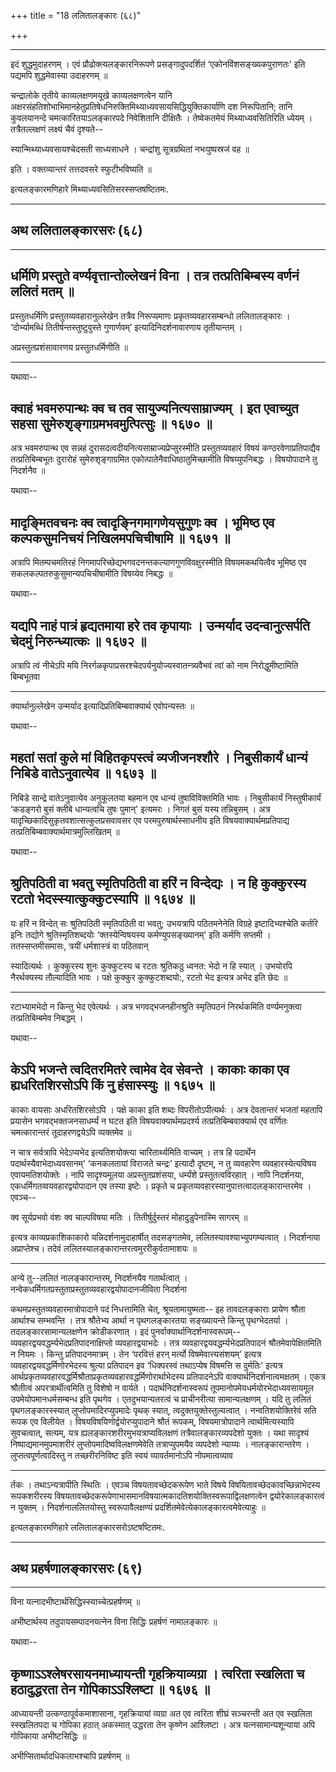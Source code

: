 +++
title = "18 ललितालङ्कारः (६८)"

+++



_________


इदं शुद्धमुदाहरणम् । एवं प्रौढोक्त्यलङ्कारनिरूपणे प्रसङ्गादुपदर्शितं
‘एकोनविंशसङ्ख्यकपुराणतः' इति पद्यमपि शुद्धमेवास्या उदाहरणम् ॥

चन्द्रालोके तृतीये काव्यलक्षणमयूखे काव्यलक्षणत्वेन यानि
अक्षरसंहतिशोभाभिमानहेतुप्रतिषेधनिरुक्तिमिथ्याध्यवसायसिद्धियुक्तिकार्याणि
दश निरूपितानि; तानि कुवलयानन्दे चमत्कारितयाऽलङ्कारपदे निवेशितानि
दीक्षितैः । तेष्वेकतमेयं मिथ्याध्यवसितिरिति ध्येयम् । तत्रैतल्लक्षणं
लक्ष्यं चैवं दृश्यते--

स्यान्मिथ्याध्यवसायश्चेदसती साध्यसाधने ।
चन्द्रांशु सूत्रग्रथितां नभःपुष्पस्रजं वह ॥

इति । वक्तव्यान्तरं तत्तदवसरे स्फुटीभविष्यति ॥

इत्यलङ्कारमणिहारे मिथ्याध्यवसितिसरस्सप्तषष्टितमः.


_________




## अथ ललितालङ्कारसरः (६८)


_________






## धर्मिणि प्रस्तुते वर्ण्यवृत्तान्तोल्लेखनं विना । तत्र तत्प्रतिबिम्बस्य वर्णनं ललितं मतम् ॥

प्रस्तुतधर्मिणि प्रस्तुतव्यवहारानुल्लेखेन तत्रैव निरूप्यमाणः
प्रकृतव्यवहारसम्बन्धो ललितालङ्कारः । ‘दोर्भ्यामब्धिं
तितीर्षन्तस्तुष्टुवुस्ते गुणार्णवम्’ इत्यादिनिदर्शनावारणाय तृतीयान्तम् ।

अप्रस्तुतप्रशंसावारणय प्रस्तुतधर्मिणीति ॥


_________


यथावा--



## क्वाहं भवमरुपान्थः क्व च तव सायुज्यनित्यसाम्राज्यम् । इत एवाच्युत सहसा सुमेरुशृङ्गाग्रमभवमुत्पित्सुः ॥ १६७० ॥

अत्र भवमरुपान्थ एव सन्नहं दुरासदत्वदीयनित्यसाम्राज्यप्रेप्सुरस्मीति
प्रस्तुतव्यवहारं विषयं कण्ठरवेणाप्रतिपाद्यैव तत्प्रतिबिम्बभूतः दुरारोहं
सुमेरुशृङ्गाग्रमित एकोत्पातेनैवाधिष्ठातुमिच्छामीति विषय्युपनिबद्धः ।
विषयोपादाने तु निदर्शनैव ॥

यथावा--



## मादृङ्मितवचनः क्व त्वादृङ्निगमागणेयसुगुणः क्व । भूमिष्ठ एव कल्पकसुमनिचयं निखिलमपचिचीषामि ॥ १६७१ ॥

अत्रापि मितम्पचमतिरहं निगमापरिच्छेद्यभगवदनन्तकल्याणगुणविवक्षुरस्मीति
विषयमकथयित्वैव भूमिष्ठ एव सकलकल्पतरुकुसुमान्यपचिचीषामीति विषय्येव
निबद्धः ॥

यथावा--



## यद्यपि नाहं पात्रं हृद्यतमाया हरे तव कृपायाः । उन्मर्याद उदन्वानुत्सर्पति चेदमुं निरुन्ध्यात्कः ॥ १६७२ ॥

अत्रापि त्वं नीचेऽपि मयि
निरर्गळकृपाप्रसरश्चेदपर्यनुयोज्यस्वातन्त्र्यवैभवं त्वां को नाम
निरोद्धुमीष्टामिति बिम्बभूतवा


_________


क्यार्थानुल्लेखेन उन्मर्याद इत्यादिप्रतिबिम्बवाक्यार्थ एवोपन्यस्तः ॥

यथावा--



## महतां सतां कुले मां विहितकृपस्त्वं व्यजीजनश्शौरे । निबुसीकार्यं धान्यं निबिडे वातेऽनुवात्येव ॥ १६७३ ॥

निबिडे सान्द्रे वातेऽनुवात्येव अनुकूलतया बहमान एव धान्यं
तुषाविविक्तमिति भावः । निबुसीकार्यं निस्तुषीकार्यं ‘कडङ्गरो बुसं क्लीबे
धान्यत्वचि तुषः पुमान्' इत्यमरः । निगतं बुसं यस्य तन्निबुसम् । अत्र
यादृच्छिकादिसुकृतवशात्सत्कुलप्रसवावसर एव परमपुरुषार्थस्साधनीय इति
विषयवाक्यार्थमप्रतिपाद्य तत्प्रतिबिम्बवाक्यार्थमात्रमुल्लिखितम् ॥

यथावा--



## श्रुतिपठिती वा भवतु स्मृतिपठिती वा हरिं न विन्देद्यः । न हि कुक्कुरस्य रटतो भेदस्स्यात्कुक्कुटस्यापि ॥ १६७४ ॥

यः हरिं न विन्देत् सः श्रुतिपठिती स्मृतिपठिती वा भवतु; उभयत्रापि
पठितमनेनेति विग्रहे इष्टादिभ्यश्चेति कर्तरि इनिः तद्योगे
श्रुतिस्मृतिशब्दयोः ‘क्तस्येन्विषयस्य कर्मण्युपसङ्ख्यानम्' इति कर्मणि
सप्तमी । ततस्सप्तमीसमासः, त्रयीं धर्मशास्त्रं वा पठितवान्

स्यादित्यर्थः । कुक्कुरस्य शुनः कुक्कुटस्य च रटतः श्रुतिकठु ध्वनत: भेदो
न हि स्यात् । उभयोरपि नैरर्थक्यस्य तौल्यादिति भावः । पक्षे कुक्कुर
कुक्कुटशब्दयो:, रटतो भेद इत्यत्र अभेद इति छेदः ॥


_________


रटाभ्यामभेदो न किन्तु भेद एवेत्यर्थः । अत्र भगवद्भजनहीनश्रुति स्मृतिपठनं
निरर्थकमिति वर्ण्यमनुक्त्वा तत्प्रतिबिम्बमेव निबद्धम् ।

यथावा--



## केऽपि भजन्ते त्वदितरमितरे त्वामेव देव सेवन्ते । काकाः काका एव ह्यधरितशिरसोऽपि किं नु हंसास्स्युः ॥ १६७५ ॥

काकाः वायसाः अधरितशिरसोऽपि । पक्षे काका इति शब्दः विपरीतोऽपीत्यर्थः ।
अत्र देवतान्तरं भजतां महतापि प्रयासेन भगवद्भक्तजनसाधर्म्यं न घटत इति
विषयवाक्यार्थमप्रदर्श्य तत्प्रतिबिम्बवाक्यार्थ एव वर्णितः चमत्कारान्तरं
तूदाहरणद्वयेऽपि व्यक्तमेव ॥

न चात्र सर्वत्रापि भेदेऽप्यभेद इत्यतिशयोक्त्या चारितार्थ्यमिति वाच्यम्
। तत्र हि पदार्थेन पदार्थस्यैवाभेदाध्यवसानम्' ‘कनकलतायां विराजते
चन्द्रः’ इत्यादौ दृष्टम्, न तु व्यवहारेण व्यवहारस्येत्यविषय
एवायमतिशयोक्तेः । नापि सादृश्यमूलया अप्रस्तुतप्रशंसया, धर्म्यंशे
प्रस्तुतत्वविरहात् । नापि निदर्शनया, एकधर्मिगतव्वयवहारद्वयोपादान एव
तस्या इष्टेः । प्रकृते च प्रकृतव्यवहारस्यानुपात्तत्वादलङ्कारान्तरमेव ।
एवञ्च--

क्व सूर्यप्रभवो वंशः क्व चाल्पविषया मतिः ।
तितीर्षुर्दुस्तरं मोहादुडुपेनास्मि सागरम् ॥

इत्यत्र काव्यप्रकाशिकाकारो यन्निदर्शनामुदाहार्षीत् तदसङ्गतमेव,
ललितस्यावश्याभ्युपगम्यत्वात् । निदर्शनाया अप्राप्तेश्च। तदेवं
ललितस्यालङ्कारान्तरत्वमुररीकुर्वतामाशयः ॥


_________


अन्ये तु--ललितं नालङ्कारान्तरम्, निदर्शनयैव गतार्थत्वात् ।
नन्वेकधर्मिगतप्रस्तुताप्रस्तुतव्यवहारद्वयोपादानजीविता निदर्शना

कथमप्रस्तुतव्यवहारमात्रोपादाने पदं निधत्तामिति चेत्, श्रूयतामायुष्मता--
इह तावदलङ्काराः प्रायेण श्रौता आर्थाश्च सम्भवन्ति । तत्र श्रौतेभ्य आर्था न
पृथगलङ्कारतया सङ्ख्यायन्ते किन्तु पृथग्भेदतर्या । तदलङ्कारसामान्यलक्षणेन
क्रोडीकरणात् । इदं पुनर्वाक्यार्थानिदर्शनास्वरूपम्--
व्यवहारद्वयवद्धर्म्यभेदप्रतिपादनाक्षिप्तो व्यवहारद्वयाभदेः । तत्र
व्यवहारद्वयवद्धर्म्यभेदप्रतिपादनं श्रौतमेवापेक्षितमिति न नियमः । किन्तु
प्रतिपादनमात्रम् । तेन ‘परवित्तं हरन् मर्त्यो विषमेवात्त्यसंशयम्’
इत्यत्र व्यवहारद्वयवद्धर्मिणोरभेदस्य श्रुत्या प्रतिपादन इव ‘धिक्परस्वं
तथाऽप्येष विषमत्ति स दुर्मतिः' इत्यत्र
आर्थप्रकृतव्यवहारवद्धर्मिश्रौताप्रकृतव्यवहारवद्धर्मिणोरार्थाभेदस्य
प्रतिपादनेऽपि वाक्यार्थनिदर्शनात्वमक्षतम् । एकत्र श्रौतीत्वं
अपरत्रार्थीत्वमिति तु विशेषो न वार्यते । पदार्थनिदर्शनास्वरूपं
तूपमानोपमेयधर्मयोरभेदाध्यवसायमूल उपमेयोपमानधर्मसम्बन्ध इति पृथगेव ।
एतदुभयान्यतरत्वं च प्राचीनरीत्या सामान्यलक्षणम् । यदि तु ललितं
पृथगलङ्कारस्स्यात् लुप्तोपमादिरप्युपमादेः पृथक् स्यात्,
त्वदुक्तयुक्तेस्तुल्यत्वात् । नन्वतिशयोक्तिरेवं सति रूपक एव विलीयेत ।
विषयविषयिणोर्द्वयोरप्युपादाने श्रौतं रूपकम्, विषयमात्रोपादाने
त्वार्थमित्यस्यापि सुवचत्वात्, सत्यम्, यत्र
ह्यलङ्कारशरीरमुभयत्राप्यविलक्षणं तत्रैवालङ्कारव्यपदेशो युक्तः । यथा
सादृश्यं निष्पाद्यमानमुपमाशरीरं लुप्तोपमादिष्वविलक्षणमेवेति
तत्राप्युपमयैव व्यपदेशो न्याय्यः । नालङ्कारान्तरेण ।
लुप्तत्वपूर्णत्वादिस्तु न तच्छरीरनिविष्ट इति स्वयं व्यावर्तमानोऽपि
नोपमात्वव्याव


_________


र्तकः । तथाऽन्यत्रापीति स्थितिः । एवञ्च विषयतावच्छेदकरूपेण भाते विषये
विषयितावच्छेदकावच्छिन्नाभेदस्य रूपकशरीरस्य
विषयतावच्छेदकरूपेणाभासमानविषयात्मकादतिशयोक्तिस्वरूपाद्विलक्षणत्वेन
द्वयोरेकालङ्कारत्वं न युक्तम् । निदर्शनाललितयोस्तु स्वरूपावैलक्षण्यं
प्रदर्शितमेवेत्येकालङ्कारत्वमेवेत्याहुः ॥

इत्यलङ्कारमणिहारे ललितालङ्कारसरोऽष्टषष्टितमः.


_________




## अथ प्रहर्षणालङ्कारसरः (६९)


_________






विना यत्नादभीष्टार्थसिद्धिस्स्याच्चेत्प्रहर्षणम् ॥

अभीष्टार्थस्य तदुपायसम्पादनयत्नेन विना सिद्धिः प्रहर्षणं नामालङ्कारः ॥

यथावा--



## कृष्णाऽऽश्लेषरसायनमाध्यायन्ती गृहक्रियाव्यग्रा । त्वरिता स्खलिता च हठादुद्धरता तेन गोपिकाऽऽश्लिष्टा ॥ १६७६ ॥

आध्यायन्ती उत्कण्ठापूर्वकमाशासाना, गृहक्रियायां व्यग्रा अत एव त्वरिता
शीघ्रं सञ्चरन्ती अत एव स्खलिता स्स्खलितपदा च गोपिका हठात् अकस्मात्
उद्धरता तेन कृष्णेन आश्लिष्टा । अत्र यत्नसामान्यशून्याया अपि गोपिकाया
अभीष्टसिद्धिः ॥



अभीप्सितार्थादधिकलाभश्चापि प्रहर्षणम् ॥


